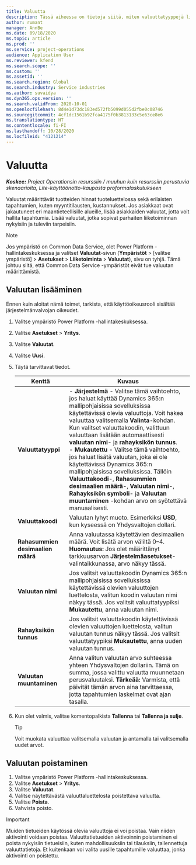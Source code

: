 ```yaml
---
title: Valuutta
description: Tässä aiheessa on tietoja siitä, miten valuuttatyyppejä lisätään ja poistetaan Project Operationsissa.
author: rumant
manager: AnnBe
ms.date: 09/18/2020
ms.topic: article
ms.prod: ''
ms.service: project-operations
audience: Application User
ms.reviewer: kfend
ms.search.scope: ''
ms.custom: ''
ms.assetid: ''
ms.search.region: Global
ms.search.industry: Service industries
ms.author: suvaidya
ms.dyn365.ops.version: ''
ms.search.validFrom: 2020-10-01
ms.openlocfilehash: 8d4e1d73dc183ed572fb5099d055d2fbe0c08746
ms.sourcegitcommit: 4cf1dc1561b92fca4175f0b3813133c5e63ce8e6
ms.translationtype: HT
ms.contentlocale: fi-FI
ms.lasthandoff: 10/28/2020
ms.locfileid: "4121214"
---
```

# <a name="currency"></a>Valuutta

_**Koskee:** Project Operationsin resurssiin / muuhun kuin resurssiin perustuvia skenaarioita, Lite-käyttöönotto-kaupasta proformalaskutukseen_

Valuutat määrittävät tuotteiden hinnat tuoteluettelossa sekä erilaisten tapahtumien, kuten myyntitilausten, kustannukset. Jos asiakkaat ovat jakautuneet eri maantieteellisille alueille, lisää asiakkaiden valuutat, jotta voit hallita tapahtumia. Lisää valuutat, jotka sopivat parhaiten liiketoiminnan nykyisiin ja tuleviin tarpeisiin.  

> [!NOTE]
> Jos ympäristö on Common Data Service, olet Power Platform -hallintakeskuksessa ja valitset **Valuutat**-sivun (**Ympäristöt** > [valitse ympäristö] > **Asetukset** > **Liiketoiminta** > **Valuutat**), sivu on tyhjä. Tämä johtuu siitä, että Common Data Service -ympäristöt eivät tue valuutan määrittämistä.

## <a name="add-a-currency"></a>Valuutan lisääminen  
Ennen kuin aloitat nämä toimet, tarkista, että käyttöoikeusrooli sisältää järjestelmänvalvojan oikeudet. 

1. Valitse ympäristö Power Platform -hallintakeskuksessa. 
2. Valitse **Asetukset** > **Yritys**.
3. Valitse **Valuutat**.  
4. Valitse **Uusi**.  
5. Täytä tarvittavat tiedot.  


   |          Kenttä          |                                                                                                                                                                                                                                                                                                                                                                            Kuvaus                                                                                                                                                                                                                                                                                                                                                                            |
   |-------------------------|-------------------------------------------------------------------------------------------------------------------------------------------------------------------------------------------------------------------------------------------------------------------------------------------------------------------------------------------------------------------------------------------------------------------------------------------------------------------------------------------------------------------------------------------------------------------------------------------------------------------------------------------------------------------------------------------------------------------------------------------------------------------|
   |    **Valuuttatyyppi**    | - **Järjestelmä** - Valitse tämä vaihtoehto, jos haluat käyttää Dynamics 365:n mallipohjaisissa sovelluksissa käytettävissä olevia valuuttoja. Voit hakea valuuttaa valitsemalla **Valinta**-kohdan. Kun valitset valuuttakoodin, valittuun valuuttaan lisätään automaattisesti **valuutan nimi**- ja **rahayksikön tunnus**.<br />- **Mukautettu** - Valitse tämä vaihtoehto, jos haluat lisätä valuutan, joka ei ole käytettävissä Dynamics 365:n mallipohjaisissa sovelluksissa. Tällöin **Valuuttakoodi**-, **Rahasummien desimaalien määrä**-, **Valuutan nimi**-, **Rahayksikön symboli**- ja **Valuutan muuntaminen** -kohdan arvo on syötettävä manuaalisesti. |
   |    **Valuuttakoodi**    |                                                                                                                                                                                                                                                                                                                                            Valuutan lyhyt muoto. Esimerkiksi **USD**, kun kyseessä on Yhdysvaltojen dollari.                                                                                                                                                                                                                                                                                                                                            |
   | **Rahasummien desimaalien määrä**  |                                                                                                                                                                                  Anna valuutassa käytettävien desimaalien määrä.  Voit lisätä arvon väliltä 0–4. **Huomautus:** Jos olet määrittänyt tarkkuusarvon **Järjestelmäasetukset**-valintaikkunassa, arvo näkyy tässä.                                                                                                                                                                                  |
   |    **Valuutan nimi**    |                                                                                                                                                                                                                                         Jos valitsit valuuttakoodin Dynamics 365:n mallipohjaisissa sovelluksissa käytettävissä olevien valuuttojen luettelosta, valitun koodin valuutan nimi näkyy tässä. Jos valitsit valuuttatyypiksi **Mukautettu**, anna valuutan nimi.                                                                                                                                                                                                                                          |
   |   **Rahayksikön tunnus**   |                                                                                                                                                                                                                                                                      Jos valitsit valuuttakoodin käytettävissä olevien valuuttojen luettelosta, valitun valuutan tunnus näkyy tässä. Jos valitsit valuuttatyypiksi **Mukautettu**, anna uuden valuutan tunnus.                                                                                                                                                                                                                                                                       |
   | **Valuutan muuntaminen** |                                                                                                                                                                                                                                     Anna valitun valuutan arvo suhteessa yhteen Yhdysvaltojen dollariin. Tämä on summa, jossa valittu valuutta muunnetaan perusvaluutaksi. **Tärkeää:** Varmista, että päivität tämän arvon aina tarvittaessa, jotta tapahtumien laskelmat ovat ajan tasalla.                                                                                                                                                                                                                                      |


6. Kun olet valmis, valitse komentopalkista **Tallenna** tai **Tallenna ja sulje**.  

   > [!TIP]
   >  Voit muokata valuuttaa valitsemalla valuutan ja antamalla tai valitsemalla uudet arvot.  

## <a name="delete-a-currency"></a>Valuutan poistaminen  

1. Valitse ympäristö Power Platform -hallintakeskuksessa. 
2. Valitse **Asetukset** > **Yritys**.
3. Valitse **Valuutat**.  
4. Valitse näytettävästä valuuttaluettelosta poistettava valuutta.  
5. Valitse **Poista**.  
6. Vahvista poisto.  

> [!IMPORTANT]
>  Muiden tietueiden käytössä olevia valuuttoja ei voi poistaa. Vain niiden aktivointi voidaan poistaa. Valuuttatietueiden aktivoinnin poistaminen ei poista nykyisiin tietueisiin, kuten mahdollisuuksiin tai tilauksiin, tallennettuja valuuttatietoja. Et kuitenkaan voi valita uusille tapahtumille valuuttaa, jonka aktivointi on poistettu.  
